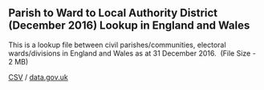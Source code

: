 ## Parish to Ward to Local Authority District (December 2016) Lookup in England and Wales

This is a lookup file between civil parishes/communities, electoral wards/divisions in England and Wales as at 31 December 2016.  (File Size - 2 MB)

[CSV](csv/069.csv) / [data.gov.uk](https://data.gov.uk/dataset/4c5b949a-c44f-403b-be61-595e64a11cfa/parish-to-ward-to-local-authority-district-december-2016-lookup-in-england-and-wales)

